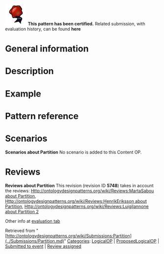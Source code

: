 [![](../images/thumb/b/b5/Certified.png/70px-Certified.png)](../Image/Certified.png.md "Certified.png") __This pattern has been certified.__
Related submission, with evaluation history, can be found __here__





  




#  General information


  




#  Description


  




#  Example


  




#  Pattern reference


  




#  Scenarios



__Scenarios about Partition__
No scenario is added to this Content OP.




#  Reviews



__Reviews about Partition__
This revision (revision ID __5748__) takes in account the reviews: [Http://ontologydesignpatterns.org/wiki/Reviews:MartaSabou about Partition](http://ontologydesignpatterns.org/wiki/index.php?title=Reviews:Http://ontologydesignpatterns.org/wiki/Reviews:MartaSabou_about_Partition&action=edit&redlink=1 "Reviews:Http://ontologydesignpatterns.org/wiki/Reviews:MartaSabou about Partition (not yet written)"), [Http://ontologydesignpatterns.org/wiki/Reviews:HenrikEriksson about Partition](http://ontologydesignpatterns.org/wiki/index.php?title=Reviews:Http://ontologydesignpatterns.org/wiki/Reviews:HenrikEriksson_about_Partition&action=edit&redlink=1 "Reviews:Http://ontologydesignpatterns.org/wiki/Reviews:HenrikEriksson about Partition (not yet written)"), [Http://ontologydesignpatterns.org/wiki/Reviews:LuigiIannone about Partition 2](http://ontologydesignpatterns.org/wiki/index.php?title=Reviews:Http://ontologydesignpatterns.org/wiki/Reviews:LuigiIannone_about_Partition_2&action=edit&redlink=1 "Reviews:Http://ontologydesignpatterns.org/wiki/Reviews:LuigiIannone about Partition 2 (not yet written)")


Other info at [evaluation tab](http://ontologydesignpatterns.org/wiki/index.php?title=Submissions:Partition&action=evaluation "http://ontologydesignpatterns.org/wiki/index.php?title=Submissions:Partition&action=evaluation")




  






Retrieved from "[http://ontologydesignpatterns.org/wiki/Submissions:Partition](../Submissions/Partition.md)"
 [Categories](http://ontologydesignpatterns.org/wiki/Special:Categories "Special:Categories"): [LogicalOP](../Category/LogicalOP.md "Category:LogicalOP") | [ProposedLogicalOP](../Category/ProposedLogicalOP.md "Category:ProposedLogicalOP") | [Submitted to event](../Category/Submitted_to_event.md "Category:Submitted to event") | [Review assigned](../Category/Review_assigned.md "Category:Review assigned")